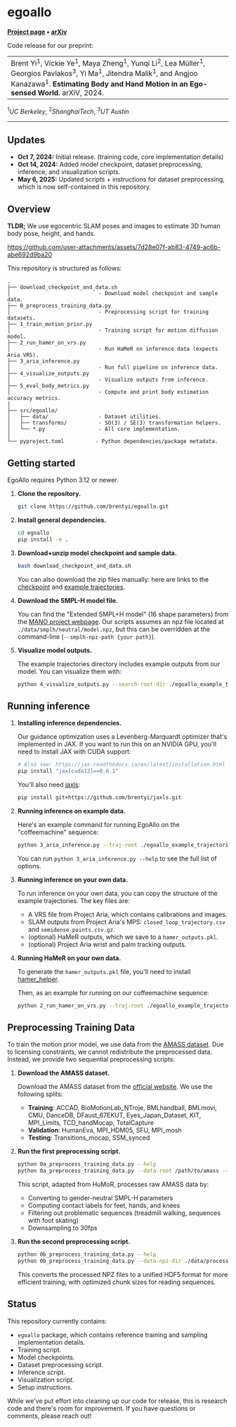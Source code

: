 # egoallo

**[Project page](https://egoallo.github.io/) &bull;
[arXiv](https://arxiv.org/abs/2410.03665)**

Code release for our preprint:

<table><tr><td>
    Brent Yi<sup>1</sup>, Vickie Ye<sup>1</sup>, Maya Zheng<sup>1</sup>, Yunqi Li<sup>2</sup>, Lea M&uuml;ller<sup>1</sup>, Georgios Pavlakos<sup>3</sup>, Yi Ma<sup>1</sup>, Jitendra Malik<sup>1</sup>, and Angjoo Kanazawa<sup>1</sup>.
    <strong>Estimating Body and Hand Motion in an Ego-sensed World.</strong>
    arXiV, 2024.
</td></tr>
</table>
<sup>1</sup><em>UC Berkeley</em>, <sup>2</sup><em>ShanghaiTech</em>, <sup>3</sup><em>UT Austin</em>

---

## Updates

- **Oct 7, 2024:** Initial release. (training code, core implementation details)
- **Oct 14, 2024:** Added model checkpoint, dataset preprocessing, inference, and visualization scripts.
- **May 6, 2025:** Updated scripts + instructions for dataset preprocessing, which is now self-contained in this repository.

## Overview

**TLDR;** We use egocentric SLAM poses and images to estimate 3D human body pose, height, and hands.

https://github.com/user-attachments/assets/7d28e07f-ab83-4749-ac6b-abe692d9ba20

This repository is structured as follows:

```
.
├── download_checkpoint_and_data.sh
│                            - Download model checkpoint and sample data.
├── 0_preprocess_training_data.py
│                            - Preprocessing script for training datasets.
├── 1_train_motion_prior.py
│                            - Training script for motion diffusion model.
├── 2_run_hamer_on_vrs.py
│                            - Run HaMeR on inference data (expects Aria VRS).
├── 3_aria_inference.py
│                            - Run full pipeline on inference data.
├── 4_visualize_outputs.py
│                            - Visualize outputs from inference.
├── 5_eval_body_metrics.py
│                            - Compute and print body estimation accuracy metrics.
│
├── src/egoallo/
│   ├── data/                - Dataset utilities.
│   ├── transforms/          - SO(3) / SE(3) transformation helpers.
│   └── *.py                 - All core implementation.
│
└── pyproject.toml          - Python dependencies/package metadata.
```

## Getting started

EgoAllo requires Python 3.12 or newer.

1. **Clone the repository.**
   ```bash
   git clone https://github.com/brentyi/egoallo.git
   ```
2. **Install general dependencies.**
   ```bash
   cd egoallo
   pip install -e .
   ```
3. **Download+unzip model checkpoint and sample data.**

   ```bash
   bash download_checkpoint_and_data.sh
   ```

   You can also download the zip files manually: here are links to the [checkpoint](https://drive.google.com/file/d/14bDkWixFgo3U6dgyrCRmLoXSsXkrDA2w/view?usp=drive_link) and [example trajectories](https://drive.google.com/file/d/14zQ95NYxL4XIT7KIlFgAYTPCRITWxQqu/view?usp=drive_link).

4. **Download the SMPL-H model file.**

   You can find the "Extended SMPL+H model" (16 shape parameters) from the [MANO project webpage](https://mano.is.tue.mpg.de/).
   Our scripts assumes an npz file located at `./data/smplh/neutral/model.npz`, but this can be overridden at the command-line (`--smplh-npz-path {your path}`).

5. **Visualize model outputs.**

   The example trajectories directory includes example outputs from our model. You can visualize them with:

   ```bash
   python 4_visualize_outputs.py --search-root-dir ./egoallo_example_trajectories
   ```

## Running inference

1. **Installing inference dependencies.**

   Our guidance optimization uses a Levenberg-Marquardt optimizer that's implemented in JAX. If you want to run this on an NVIDIA GPU, you'll need to install JAX with CUDA support:

   ```bash
   # Also see: https://jax.readthedocs.io/en/latest/installation.html
   pip install "jax[cuda12]==0.6.1"
   ```

   You'll also need [jaxls](https://github.com/brentyi/jaxls):

   ```bash
   pip install git+https://github.com/brentyi/jaxls.git
   ```

2. **Running inference on example data.**

   Here's an example command for running EgoAllo on the "coffeemachine" sequence:

   ```bash
   python 3_aria_inference.py --traj-root ./egoallo_example_trajectories/coffeemachine
   ```

   You can run `python 3_aria_inference.py --help` to see the full list of options.

3. **Running inference on your own data.**

   To run inference on your own data, you can copy the structure of the example trajectories. The key files are:

   - A VRS file from Project Aria, which contains calibrations and images.
   - SLAM outputs from Project Aria's MPS: `closed_loop_trajectory.csv` and `semidense_points.csv.gz`.
   - (optional) HaMeR outputs, which we save to a `hamer_outputs.pkl`.
   - (optional) Project Aria wrist and palm tracking outputs.

4. **Running HaMeR on your own data.**

   To generate the `hamer_outputs.pkl` file, you'll need to install [hamer_helper](https://github.com/brentyi/hamer_helper).

   Then, as an example for running on our coffeemachine sequence:

   ```bash
   python 2_run_hamer_on_vrs.py --traj-root ./egoallo_example_trajectories/coffeemachine
   ```

## Preprocessing Training Data

To train the motion prior model, we use data from the [AMASS dataset](https://amass.is.tue.mpg.de/). Due to licensing constraints, we cannot redistribute the preprocessed data. Instead, we provide two sequential preprocessing scripts:

1. **Download the AMASS dataset.**

   Download the AMASS dataset from the [official website](https://amass.is.tue.mpg.de/). We use the following splits:

   - **Training**: ACCAD, BioMotionLab_NTroje, BMLhandball, BMLmovi, CMU, DanceDB, DFaust_67EKUT, Eyes_Japan_Dataset, KIT, MPI_Limits, TCD_handMocap, TotalCapture
   - **Validation**: HumanEva, MPI_HDM05, SFU, MPI_mosh
   - **Testing**: Transitions_mocap, SSM_synced

2. **Run the first preprocessing script.**

   ```bash
   python 0a_preprocess_training_data.py --help
   python 0a_preprocess_training_data.py --data-root /path/to/amass --smplh-root ./data/smplh
   ```

   This script, adapted from HuMoR, processes raw AMASS data by:

   - Converting to gender-neutral SMPL-H parameters
   - Computing contact labels for feet, hands, and knees
   - Filtering out problematic sequences (treadmill walking, sequences with foot skating)
   - Downsampling to 30fps

3. **Run the second preprocessing script.**

   ```bash
   python 0b_preprocess_training_data.py --help
   python 0b_preprocess_training_data.py --data-npz-dir ./data/processed_30fps_no_skating/
   ```

   This converts the processed NPZ files to a unified HDF5 format for more efficient training, with optimized chunk sizes for reading sequences.

## Status

This repository currently contains:

- `egoallo` package, which contains reference training and sampling implementation details.
- Training script.
- Model checkpoints.
- Dataset preprocessing script.
- Inference script.
- Visualization script.
- Setup instructions.

While we've put effort into cleaning up our code for release, this is research
code and there's room for improvement. If you have questions or comments,
please reach out!
